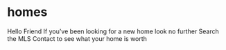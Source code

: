 # homes 
Hello Friend
If you've been looking for a new home look no further
Search the MLS 
Contact to see what your home is worth
